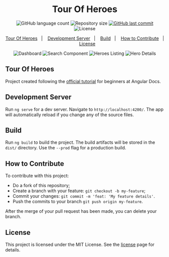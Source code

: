 <h1 align="center">Tour Of Heroes</h1>

<p align="center">
  <img alt="GitHub language count" src="https://img.shields.io/github/languages/count/JV-Amorim/Angular-Tour-Of-Heroes">

  <img alt="Repository size" src="https://img.shields.io/github/repo-size/JV-Amorim/Angular-Tour-Of-Heroes">
  
  <a href="https://github.com/JV-Amorim/Angular-Tour-Of-Heroes/commits/master">
    <img alt="GitHub last commit" src="https://img.shields.io/github/last-commit/JV-Amorim/Angular-Tour-Of-Heroes">
  </a>

  <img alt="License" src="https://img.shields.io/badge/license-MIT-brightgreen">
</p>

<p align="center">
  <a href="#tour-of-heroes">Tour Of Heroes</a>&nbsp;&nbsp;&nbsp;|&nbsp;&nbsp;&nbsp;
  <a href="#development-server">Development Server</a>&nbsp;&nbsp;&nbsp;|&nbsp;&nbsp;&nbsp;
  <a href="#build">Build</a>&nbsp;&nbsp;&nbsp;|&nbsp;&nbsp;&nbsp;
  <a href="#how-to-contribute">How to Contribute</a>&nbsp;&nbsp;&nbsp;|&nbsp;&nbsp;&nbsp;
  <a href="#license">License</a>

<br>

<p align="center">
  <img alt="Dashboard" src="https://github.com/JV-Amorim/Angular-Tour-Of-Heroes/readme-img/01.png">
  <img alt="Search Component" src="https://github.com/JV-Amorim/Angular-Tour-Of-Heroes/readme-img/02.png">
  <img alt="Heroes Listing" src="https://github.com/JV-Amorim/Angular-Tour-Of-Heroes/readme-img/03.png">
  <img alt="Hero Details" src="https://github.com/JV-Amorim/Angular-Tour-Of-Heroes/readme-img/04.png">
</p>

## Tour Of Heroes

Project created following the [official tutorial](https://angular.io/tutorial) for beginners at Angular Docs.

## Development Server

Run `ng serve` for a dev server. Navigate to `http://localhost:4200/`. The app will automatically reload if you change any of the source files.

## Build

Run `ng build` to build the project. The build artifacts will be stored in the `dist/` directory. Use the `--prod` flag for a production build.

## How to Contribute

To contribute with this project:

- Do a fork of this repository;
- Create a branch with your feature: `git checkout -b my-feature`;
- Commit your changes: `git commit -m 'feat: 'My feature details'`.
- Push the commits to your branch `git push origin my-feature`.

After the merge of your pull request has been made, you can delete your branch.

## License

This project is licensed under the MIT License. See the [license](https://opensource.org/licenses/MIT) page for details.
